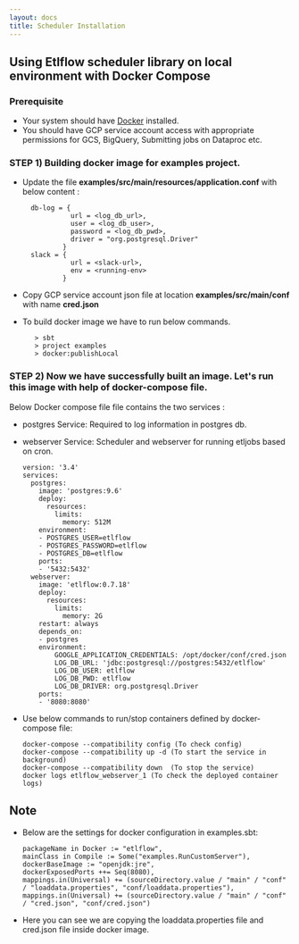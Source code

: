 ```yaml
---
layout: docs
title: Scheduler Installation
---
```


## Using Etlflow scheduler library on local environment with Docker Compose

### Prerequisite
* Your system should have [Docker](https://docs.docker.com/get-docker/) installed.
* You should have GCP service account access with appropriate permissions for GCS, BigQuery, Submitting jobs on Dataproc etc.

### STEP 1) Building docker image for examples project.
* Update the file **examples/src/main/resources/application.conf** with below content : 
        
        
        db-log = {
                  url = <log_db_url>,
                  user = <log_db_user>,
                  password = <log_db_pwd>,
                  driver = "org.postgresql.Driver"
                }
        slack = {
                  url = <slack-url>,
                  env = <running-env>
                }

* Copy GCP service account json file at location **examples/src/main/conf** with name **cred.json**

* To build docker image we have to run below commands. 

         
         > sbt
         > project examples
         > docker:publishLocal

### STEP 2) Now we have successfully built an image. Let's run this image with help of docker-compose file. 

Below Docker compose file file contains the two services : 
* postgres Service: Required to log information in postgres db.
* webserver Service: Scheduler and webserver for running etljobs based on cron.
      
      
      version: '3.4'
      services:
        postgres:
          image: 'postgres:9.6'
          deploy:
            resources:
              limits:
                memory: 512M
          environment:
          - POSTGRES_USER=etlflow
          - POSTGRES_PASSWORD=etlflow
          - POSTGRES_DB=etlflow
          ports:
          - '5432:5432'
        webserver:
          image: 'etlflow:0.7.18'
          deploy:
            resources:
              limits:
                memory: 2G
          restart: always
          depends_on:
          - postgres
          environment:
              GOOGLE_APPLICATION_CREDENTIALS: /opt/docker/conf/cred.json
              LOG_DB_URL: 'jdbc:postgresql://postgres:5432/etlflow'
              LOG_DB_USER: etlflow
              LOG_DB_PWD: etlflow
              LOG_DB_DRIVER: org.postgresql.Driver
          ports:
          - '8080:8080'


* Use below commands to run/stop containers defined by docker-compose file: 
  
      
      docker-compose --compatibility config (To check config)
      docker-compose --compatibility up -d (To start the service in background)
      docker-compose --compatibility down  (To stop the service)
      docker logs etlflow_webserver_1 (To check the deployed container logs)
 
## Note
* Below are the settings for docker configuration in examples.sbt: 

      
      packageName in Docker := "etlflow",
      mainClass in Compile := Some("examples.RunCustomServer"),
      dockerBaseImage := "openjdk:jre",
      dockerExposedPorts ++= Seq(8080),
      mappings.in(Universal) += (sourceDirectory.value / "main" / "conf" / "loaddata.properties", "conf/loaddata.properties"),
      mappings.in(Universal) += (sourceDirectory.value / "main" / "conf" / "cred.json", "conf/cred.json")
      
* Here you can see we are copying the loaddata.properties file and cred.json file inside docker image.    